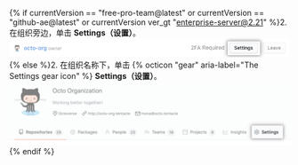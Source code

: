 {% if currentVersion == "free-pro-team@latest" or currentVersion == "github-ae@latest" or currentVersion ver_gt "enterprise-server@2.21" %}2. 在组织旁边，单击 **Settings（设置）**。
  ![设置按钮](/assets/images/help/organizations/settings-button.png){% else %}2. 在组织名称下，单击 {% octicon "gear" aria-label="The Settings gear icon" %} **Settings（设置）**。 ![The settings button](/assets/images/help/organizations/organization-settings-tab.png){% endif %}